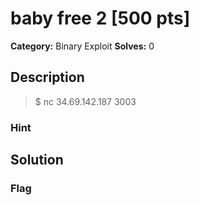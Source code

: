# baby free 2 [500 pts]

**Category:** Binary Exploit
**Solves:** 0

## Description
>$ nc 34.69.142.187 3003

### Hint


## Solution

### Flag

